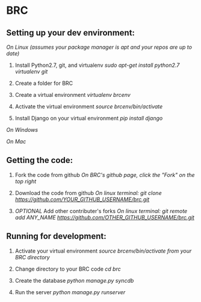 BRC
====

Setting up your dev environment:
----
*On Linux (assumes your package manager is apt and your repos are up to date)*

1. Install Python2.7, git, and virtualenv *sudo apt-get install python2.7 virtualenv git*

2. Create a folder for BRC

3. Create a virtual environment *virtualenv brcenv*

4. Activate the virtual environment *source brcenv/bin/activate*

5. Install Django on your virtual environment *pip install django*

*On Windows*

*On Mac*


Getting the code:
----
1. Fork the code from github *On BRC's github page, click the "Fork" on the top right*

2. Download the code from github *On linux terminal: git clone https://github.com/YOUR_GITHUB_USERNAME/brc.git*

3. *OPTIONAL* Add other contributer's forks *On linux terminal: git remote add ANY_NAME https://github.com/OTHER_GITHUB_USERNAME/brc.git*

Running for development:
----
1. Activate your virtual environment *source brcenv/bin/activate from your BRC directory*

2. Change directory to your BRC code *cd brc*

3. Create the database *python manage.py syncdb*

4. Run the server *python manage.py runserver*
